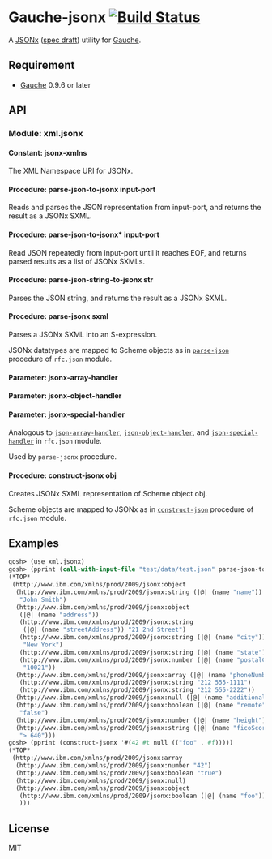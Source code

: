# Gauche-jsonx [![Build Status](https://travis-ci.org/leque/Gauche-jsonx.svg?branch=master)](https://travis-ci.org/leque/Gauche-jsonx)

A [JSONx](https://www.ibm.com/support/knowledgecenter/en/SS9H2Y_7.5.0/com.ibm.dp.doc/json_jsonx.html) ([spec draft](https://tools.ietf.org/html/draft-rsalz-jsonx-00)) utility for [Gauche](http://practical-scheme.net/gauche/index.html).

## Requirement

* [Gauche](http://practical-scheme.net/gauche/) 0.9.6 or later

## API
### Module: xml.jsonx

#### Constant: jsonx-xmlns

The XML Namespace URI for JSONx.

#### Procedure: parse-json-to-jsonx input-port

Reads and parses the JSON representation from input-port,
and returns the result as a JSONx SXML.

#### Procedure: parse-json-to-jsonx* input-port

Read JSON repeatedly from input-port until it reaches EOF,
and returns parsed results as a list of JSONx SXMLs.

#### Procedure: parse-json-string-to-jsonx str

Parses the JSON string, and returns the result as a JSONx SXML.

#### Procedure: parse-jsonx sxml

Parses a JSONx SXML into an S-expression.

JSONx datatypes are mapped to Scheme objects as in
[`parse-json`](http://practical-scheme.net/gauche/man/?l=en&p=parse-json)
procedure of `rfc.json` module.

#### Parameter: jsonx-array-handler
#### Parameter: jsonx-object-handler
#### Parameter: jsonx-special-handler

Analogous to
[`json-array-handler`](http://practical-scheme.net/gauche/man/?l=en&p=json-array-handler),
[`json-object-handler`](http://practical-scheme.net/gauche/man/?l=en&p=json-object-handler),
and [`json-special-handler`](http://practical-scheme.net/gauche/man/?l=en&p=json-special-handler)
in `rfc.json` module.

Used by `parse-jsonx` procedure.

#### Procedure: construct-jsonx obj

Creates JSONx SXML representation of Scheme object obj.

Scheme objects are mapped to JSONx as in
[`construct-json`](http://practical-scheme.net/gauche/man/?l=en&p=construct-json)
procedure of `rfc.json` module.

## Examples

```scheme
gosh> (use xml.jsonx)
gosh> (pprint (call-with-input-file "test/data/test.json" parse-json-to-jsonx))
(*TOP*
 (http://www.ibm.com/xmlns/prod/2009/jsonx:object
  (http://www.ibm.com/xmlns/prod/2009/jsonx:string (|@| (name "name"))
   "John Smith")
  (http://www.ibm.com/xmlns/prod/2009/jsonx:object
   (|@| (name "address"))
   (http://www.ibm.com/xmlns/prod/2009/jsonx:string
    (|@| (name "streetAddress")) "21 2nd Street")
   (http://www.ibm.com/xmlns/prod/2009/jsonx:string (|@| (name "city"))
    "New York")
   (http://www.ibm.com/xmlns/prod/2009/jsonx:string (|@| (name "state")) "NY")
   (http://www.ibm.com/xmlns/prod/2009/jsonx:number (|@| (name "postalCode"))
    "10021"))
  (http://www.ibm.com/xmlns/prod/2009/jsonx:array (|@| (name "phoneNumbers"))
   (http://www.ibm.com/xmlns/prod/2009/jsonx:string "212 555-1111")
   (http://www.ibm.com/xmlns/prod/2009/jsonx:string "212 555-2222"))
  (http://www.ibm.com/xmlns/prod/2009/jsonx:null (|@| (name "additionalInfo")))
  (http://www.ibm.com/xmlns/prod/2009/jsonx:boolean (|@| (name "remote"))
   "false")
  (http://www.ibm.com/xmlns/prod/2009/jsonx:number (|@| (name "height")) "62.4")
  (http://www.ibm.com/xmlns/prod/2009/jsonx:string (|@| (name "ficoScore"))
   "> 640")))
gosh> (pprint (construct-jsonx '#(42 #t null (("foo" . #f)))))
(*TOP*
 (http://www.ibm.com/xmlns/prod/2009/jsonx:array
  (http://www.ibm.com/xmlns/prod/2009/jsonx:number "42")
  (http://www.ibm.com/xmlns/prod/2009/jsonx:boolean "true")
  (http://www.ibm.com/xmlns/prod/2009/jsonx:null)
  (http://www.ibm.com/xmlns/prod/2009/jsonx:object
   (http://www.ibm.com/xmlns/prod/2009/jsonx:boolean (|@| (name "foo")) "false")
   )))
```

## License

MIT
